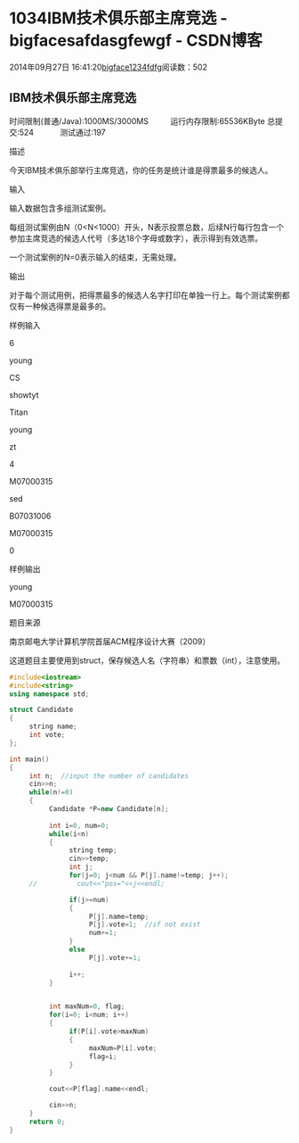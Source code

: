 # 1034IBM技术俱乐部主席竞选 - bigfacesafdasgfewgf - CSDN博客





2014年09月27日 16:41:20[bigface1234fdfg](https://me.csdn.net/puqutogether)阅读数：502








## IBM技术俱乐部主席竞选

时间限制(普通/Java):1000MS/3000MS          运行内存限制:65536KByte
总提交:524            测试通过:197


描述

今天IBM技术俱乐部举行主席竞选，你的任务是统计谁是得票最多的候选人。

输入



输入数据包含多组测试案例。

每组测试案例由N（0<N<1000）开头，N表示投票总数，后续N行每行包含一个参加主席竞选的候选人代号（多达18个字母或数字），表示得到有效选票。

一个测试案例的N=0表示输入的结束，无需处理。



输出

对于每个测试用例，把得票最多的候选人名字打印在单独一行上。每个测试案例都仅有一种候选得票是最多的。

样例输入

6

young

CS

showtyt

Titan

young

zt

4

M07000315

sed

B07031006

M07000315

0

样例输出

young

M07000315


题目来源

南京邮电大学计算机学院首届ACM程序设计大赛（2009）










这道题目主要使用到struct，保存候选人名（字符串）和票数（int），注意使用。





```cpp
#include<iostream>
#include<string>
using namespace std;

struct Candidate
{
     string name;
     int vote;
};

int main()
{
     int n;  //input the number of candidates
     cin>>n;
     while(n!=0)
     {
          Candidate *P=new Candidate[n];
         
          int i=0, num=0;
          while(i<n)
          {
               string temp;
               cin>>temp;
               int j;
               for(j=0; j<num && P[j].name!=temp; j++);
     //          cout<<"pos="<<j<<endl;

               if(j>=num)
               {
                    P[j].name=temp;
                    P[j].vote=1;  //if not exist
                    num+=1;
               }
               else
                    P[j].vote+=1;
                   
               i++;
          }


          int maxNum=0, flag;
          for(i=0; i<num; i++)
          {
               if(P[i].vote>maxNum)
               {
                    maxNum=P[i].vote;
                    flag=i;
               }
          }

          cout<<P[flag].name<<endl;

          cin>>n;
     }
     return 0;
}
```








